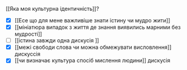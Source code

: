 [[Яка моя культурна ідентичність]]?
- [x] [[Есе що для мене важливіше знати істину чи мудро жити]]
- [x] [[мініатюра випадок з життя де знання виявились марними без мудрості]]
- [ ] [[істина завжди одна дискусія ]]
- [x] [[межі свободи слова чи можна обмежувати висловлення]] дискуссія
- [x] [[чи визначає культура спосіб мислення людини]] дискусія
